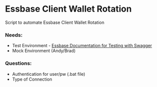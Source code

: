 # Essbase Client Wallet Rotation
Script to automate Essbase Client Wallet Rotation


### Needs:
- Test Environment 
        - [Essbase Documentation for Testing with Swagger](https://docs.oracle.com/en/database/other-databases/essbase/21/essrt/quick-start.html) 
- Mock Environment (Andy/Brad)

### Questions:

- Authentication for user/pw (.bat file)
- Type of Connection 